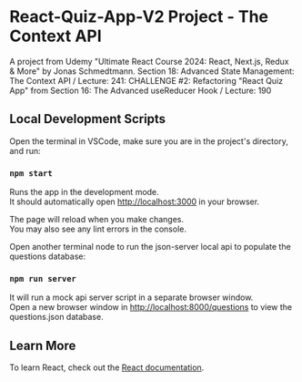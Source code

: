 # React-Quiz-App-V2 Project - The Context API

A project from Udemy "Ultimate React Course 2024: React, Next.js, Redux & More" by Jonas Schmedtmann.
Section 18: Advanced State Management: The Context API / Lecture: 241: CHALLENGE #2: Refactoring "React Quiz App" from Section 16: The Advanced useReducer Hook / Lecture: 190

## Local Development Scripts

Open the terminal in VSCode, make sure you are in the project's directory, and run:

### `npm start`

Runs the app in the development mode.\
It should automatically open [http://localhost:3000](http://localhost:3000) in your browser.

The page will reload when you make changes.\
You may also see any lint errors in the console.

Open another terminal node to run the json-server local api to populate the questions database:

### `npm run server`

It will run a mock api server script in a separate browser window.\
Open a new browser window in [http://localhost:8000/questions](http://localhost:8000/questions) to view the questions.json database.

## Learn More

To learn React, check out the [React documentation](https://reactjs.org/).
